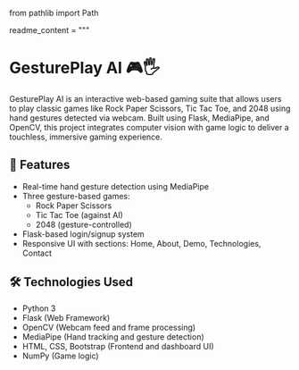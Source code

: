 from pathlib import Path

readme_content = """
# GesturePlay AI 🎮🖐️

GesturePlay AI is an interactive web-based gaming suite that allows users to play classic games like Rock Paper Scissors, Tic Tac Toe, and 2048 using hand gestures detected via webcam. Built using Flask, MediaPipe, and OpenCV, this project integrates computer vision with game logic to deliver a touchless, immersive gaming experience.

## 🔧 Features

- Real-time hand gesture detection using MediaPipe
- Three gesture-based games:
  - Rock Paper Scissors
  - Tic Tac Toe (against AI)
  - 2048 (gesture-controlled)
- Flask-based login/signup system
- Responsive UI with sections: Home, About, Demo, Technologies, Contact

## 🛠️ Technologies Used

- Python 3
- Flask (Web Framework)
- OpenCV (Webcam feed and frame processing)
- MediaPipe (Hand tracking and gesture detection)
- HTML, CSS, Bootstrap (Frontend and dashboard UI)
- NumPy (Game logic)
